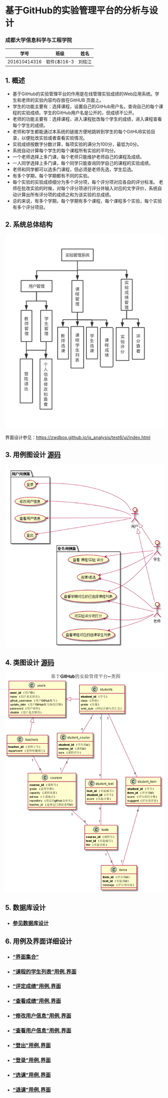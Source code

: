 ﻿﻿<!-- markdownlint-disable MD033-->
<!-- 禁止MD033类型的警告 https://www.npmjs.com/package/markdownlint -->

# 基于GitHub的实验管理平台的分析与设计

### 成都大学信息科学与工程学院

|学号|班级|姓名|
|:-------:|:-------------: | :----------:|
|201610414316|软件(本)16-3|刘柱江|

## 1. 概述
- 基于GitHub的实验管理平台的作用是在线管理实验成绩的Web应用系统。学生和老师的实验内容均存放在GitHUB
页面上。
- 学生的功能主要有：选择课程，设置自己的GitHub用户名，查询自己的每个课程的实验成绩。学生的GitHub用户名是公开的，但成绩不公开。
- 老师的功能主要有：选择课程，进入课程批改每个学生的成绩，进入课程查看每个学生的成绩。
- 老师和学生都能通过本系统的链接方便地跳转到学生的每个GitHUB实验目录，以便批改实验或者查看实验情况。
- 实验成绩按数字分数计算，每项实验的满分为100分，最低为0分。
- 系统自动计算每个学生的每个课程所有实验的平均分。
- 一个老师选择上多门课，每个老师只能维护老师自己的课程及成绩。
- 一人同学选择上多门课，每个同学只能查询同学自己的课程的实验成绩。
- 老师和同学都可以选多门课程，但必须是老师先选，学生后选。
- 有多个学期，每个学期都有不同的实验。
- 每个实验的实验成绩细分为多个评分项，每个评分项对应各自的评分标准。 老师在批改实验的时候，对每个评分项进行评分并输入对应的文字评价，系统自动计算出所有评分项的成绩之和为该实验的总成绩。
- 总的来说，有多个学期，每个学期有多个课程，每个课程多个实验，每个实验有多个评分项目。
    
   
## 2. 系统总体结构
![](系统结构.png)

界面设计参见：https://zwdbox.github.io/is_analysis/test6/ui/index.html
    
## 3. 用例图设计 [源码](src/系统用例.puml)
![](系统用例图.png)

## 4. 类图设计 [源码](src/类图.puml)
![](./类图.png)

## 5. 数据库设计
- ### [参见数据库设计](./数据库设计.md)

## 6. 用例及界面详细设计
- ### [“界面集合”](https://1771190842.github.io/is_analysis_pages/test6/ui/#g=1&p=home)
- ### [“课程的学生列表”用例](./用例/课程学生列表.md),[界面](https://1771190842.github.io/is_analysis_pages/test6/ui/course-students.html)
- ### [“评定成绩”用例](./用例/成绩评分.md),[界面](https://1771190842.github.io/is_analysis_pages/test6/ui/test.html)
- ### [“查看成绩”用例](./用例/查看成绩.md),[界面](https://1771190842.github.io/is_analysis_pages/test6/ui/test.html)
- ### [“修改用户信息”用例](./用例/修改用户信息.md),[界面](https://1771190842.github.io/is_analysis_pages/test6/ui/change-message.html)
- ### [“查看用户信息”用例](./用例/查看用户信息.md),[界面](https://1771190842.github.io/is_analysis_pages/test6/ui/self-message.html)
- ### [“登出”用例](./用例/登出.md),[界面](https://1771190842.github.io/is_analysis_pages/test6/ui/top.html)
- ### [“登录”用例](./用例/登录.md),[界面](https://1771190842.github.io/is_analysis_pages/test6/ui/top.html)
- ### [“选课”用例](./用例/选课.md),[界面](https://1771190842.github.io/is_analysis_pages/test6/ui/courses-list.html)
- ### [“退课”用例](./用例/退选.md),[界面](https://1771190842.github.io/is_analysis_pages/test6/ui/courses-list.html)
